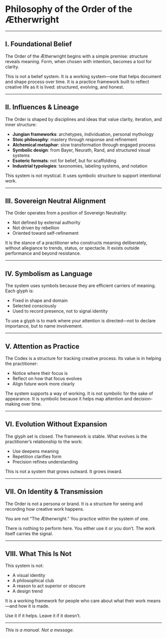 # Philosophy of the Order of the Ætherwright

---

## I. Foundational Belief

The Order of the Ætherwright begins with a simple premise: structure reveals meaning.
Form, when chosen with intention, becomes a tool for clarity.

This is not a belief system. It is a working system—one that helps document and shape process over time. It is a practice framework built to reflect creative life as it is lived: structured, evolving, and honest.

---

## II. Influences & Lineage

The Order is shaped by disciplines and ideas that value clarity, iteration, and inner structure:

- **Jungian frameworks**: archetypes, individuation, personal mythology
- **Stoic philosophy**: mastery through response and refinement
- **Alchemical metaphor**: slow transformation through engaged process
- **Symbolic design**: from Bayer, Neurath, Rand, and structured visual systems
- **Esoteric formats**: not for belief, but for scaffolding
- **Industrial typologies**: taxonomies, labeling systems, and notation

This system is not mystical. It uses symbolic structure to support intentional work.

---

## III. Sovereign Neutral Alignment

The Order operates from a position of Sovereign Neutrality:

- Not defined by external authority
- Not driven by rebellion
- Oriented toward self-refinement

It is the stance of a practitioner who constructs meaning deliberately, without allegiance to trends, status, or spectacle. It exists outside performance and beyond resistance.

---

## IV. Symbolism as Language

The system uses symbols because they are efficient carriers of meaning.
Each glyph is:

- Fixed in shape and domain
- Selected consciously
- Used to record presence, not to signal identity

To use a glyph is to mark where your attention is directed—not to declare importance, but to name involvement.

---

## V. Attention as Practice

The Codex is a structure for tracking creative process.
Its value is in helping the practitioner:

- Notice where their focus is
- Reflect on how that focus evolves
- Align future work more clearly

The system supports a way of working. It is not symbolic for the sake of appearance. It is symbolic because it helps map attention and decision-making over time.

---

## VI. Evolution Without Expansion

The glyph set is closed. The framework is stable.
What evolves is the practitioner’s relationship to the work:

- Use deepens meaning
- Repetition clarifies form
- Precision refines understanding

This is not a system that grows outward. It grows inward.

---

## VII. On Identity & Transmission

The Order is not a persona or brand.
It is a structure for seeing and recording how creative work happens.

You are not “The Ætherwright.” You practice within the system of one.

There is nothing to perform here. You either use it or you don’t. The work itself carries the signal.

---

## VIII. What This Is Not

This system is not:

- A visual identity
- A philosophical club
- A reason to act superior or obscure
- A design trend

It is a working framework for people who care about what their work means—and how it is made.

Use it if it helps. Leave it if it doesn’t.

---

*This is a manual. Not a message.*
